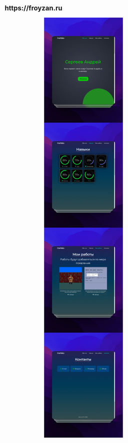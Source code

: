 <h2>
  https://froyzan.ru
</h2>

<div>
  <p align="center">
    <a href="https://froyzan.ru" target="blank">
      <img align="center" src="screen/shots_1.jpg" title="froyzan.ru" alt="screen_froyzan.ru" width="50%" height="50%"/>
    </a>
    <a href="https://froyzan.ru" target="_blank">
      <img align="center" src="screen/shots_2.jpg" title="froyzan.ru" alt="screen_froyzan.ru" width="50%" height="50%"/>
    </a>
    <a href="https://froyzan.ru" target="_blank">
      <img align="center" src="screen/shots_3.jpg" title="froyzan.ru" alt="screen_froyzan.ru" width="50%" height="50%"/>
    </a>
    <a href="https://froyzan.ru" target="_blank">
      <img align="center" src="screen/shots_4.jpg" title="froyzan.ru" alt="screen_froyzan.ru" width="50%" height="50%"/>
    </a>
  </p>
</div>
